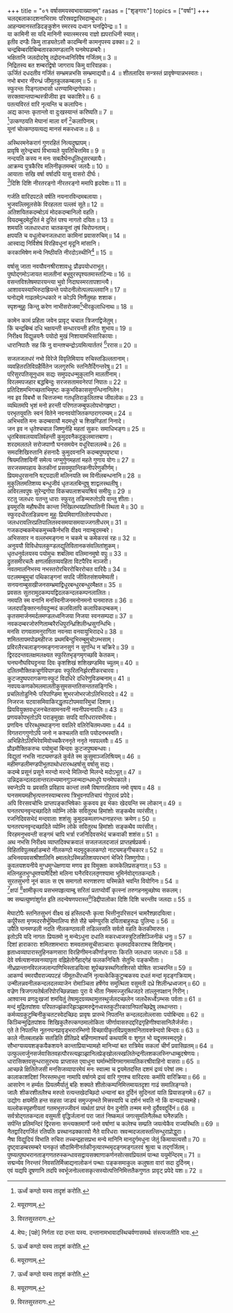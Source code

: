 +++
title = "०१ वर्षासमयस्वभावाख्यानम्"
rasas = ["शृङ्गारः"]
topics = ["वर्षा"]
+++
चलद्बलाकादशनाभिरामः परिस्रवद्वारिमदाम्बुधारः।  
आहन्यमानस्तडिदङ्कुशेन स्मरस्य दध्वान घनद्विपेन्द्रः॥ 1 ॥  
या कामिनी सा यदि मानिनी स्यात्स्मरस्य राज्ञो ह्यपराधिनी स्यात्।  
इतीव दण्डैः किमु ताड्यतेऽसौ कादम्बिनी कामनृपस्य ढक्का॥ 2 ॥  
चन्द्रबिम्बरविबिम्बतारकामण्डलानि घनमेघडम्बरैः।  
भक्षितानि जलदोदरेषु तद्रोदनध्वनिरिवैष गर्जितम्॥ 3 ॥  
निद्रितस्य बत शम्बरद्विषो जागराय किमु वारिवाहकः।  
ऊर्जितं दधदतीव गर्जितं सम्भ्रमन्नभसि सम्भ्रमाद्ययौ॥ 4 ॥
शीतलादिव सन्त्रस्तं प्रावृषेण्यान्नभस्वतः।  
नभो बभार नीरन्ध्रं जीमूतकुलकम्बलम्॥ 5 ॥  
स्फुरन्तः पिङ्गलाभासो धरण्यामिन्द्रगोपकाः।  
सरक्तवान्तपान्थस्त्रीजीवा इव चकाशिरे॥ 6 ॥  
पतत्यविरतं वारि नृत्यन्ति च कलापिनः।  
अद्य कान्तः कृतान्तो वा दुःखस्यान्तं करिष्यति॥ 7 ॥  
[^1]उत्कण्ठयति मेघानां माला वर्गं [^2]कलापिनाम्।  
यूनां चोत्कण्ठयत्यद्य मानसं मकरध्वजः॥ 8 ॥  
  
[^1]: ऊर्ध्वं कण्ठो यस्य तादृशं करोति.

[^2]: मयूराणाम्.

अस्थिरमनेकरागं गुणरहितं नित्यदुष्प्रापम्।  
प्रावृषि सुरेन्द्रचापं विभाव्यते युवतिचित्तमिव॥ 9 ॥  
नन्दयति कस्य न मनः सबलैर्घनधूलिधूसरच्छायैः।  
आक्रम्य पुत्रकैरिव मलिनीकृतमम्बरं जलदैः॥ 10 ॥  
आयाताः सखि वर्षा वर्षादपि यासु वासरो दीर्घः।  
[^3]दिशि दिशि नीरतरङ्गो नीरतरङ्गो ममापि हृदयेशः॥ 11 ॥  
  
[^3]: विरतसुरतरागः.

गर्जति वारिदपटले वर्षति नयनारविन्दमबलायाः।  
भुजवल्लिमूलसेके विरहलता पल्लवं सूते॥ 12 ॥  
अतिशयितकदम्बोऽयं मोदकदम्बानिलो वहति।  
वियदम्बुदमेदुरितं मे दुरितं पश्य नागतो दयितः॥ 13 ॥  
शमयति जलधारधारा चातकयूनां तृषं चिरोपनताम्।  
क्षपयति च वधूलोचनजलधारा कामिनां प्रवासरुचिम्॥ 14 ॥  
आस्वाद्य निर्विशेषं विरहिवधूनां मृदूनि मांसानि।  
करकामिषेण मन्ये निष्ठीवति नीरदोऽस्थीनि[^4]॥ 15 ॥  
  
[^4]: मेघः; [पक्षे] निर्गता रदा दन्ता यस्य. दन्तानामभावादस्थिचर्वणासमर्थः संस्त्यजतीति भावः.

वर्षासु जाता नवयौवनश्रीराशावधूः प्रौढपयोधराभूत्।  
पुष्पोद्गमोऽजायत मालतीनां बभूवुरस्पृश्यतमास्तटिन्यः॥ 16 ॥  
वसन्तविश्लेषमपारयन्त्या भुवो निदाघस्मरतापशान्त्यै।  
आशावयस्याभिरुदाह्रियन्ते पयोदनीलोत्पलपल्लवानि॥ 17 ॥  
घनोद्यमे गाढतमेऽन्धकारे न कोऽपि निर्णेतुमहः शशाक।  
स्पृशन्मुहुः किन्तु करेण नाभीसरोजमा[^1]भीरकुलाधिनाथः॥ 18 ॥  
  
[^1]: भगवान्पद्मनाभः.

कामेन कामं प्रहिता जवेन प्रावृट् चचाल त्रिजगद्विजेतुम्।  
किं चन्द्रबिम्बं दधि भक्षयन्ती सन्धारयन्ती हरितः शुभाय॥ 19 ॥  
निरीक्ष्य विद्युन्नयनैः पयोदो मुखं निशायामभिसारिकायाः।  
धारानिपातैः सह किं नु वान्तश्चन्द्रोऽयमित्यार्ततरं [^2]ररास॥ 20 ॥  
  
[^2]: आक्रन्दनं कृतवान्.

सजलजलधरं नभो विरेजे विवृतिमियाय रुचिस्तडिल्लतानाम्।  
व्यवहितरतिविग्रहैर्वितेन जलगुरुभिः स्तनितैर्दिगन्तरेषु॥ 21 ॥  
परिसुरपतिसूनुधाम सद्यः समुपदधन्मुकुलानि मालतीनाम्।  
विरलमपजहार बद्धबिन्दुः सरजसतामवनेरपां निपातः॥ 22 ॥  
प्रतिदिशमभिगच्छताभिमृष्टः ककुभविकाससुगन्धिनानिलेन।  
नव इव विबभौ स चित्तजन्मा गतधृतिराकुलितश्च जीवलोकः॥ 23 ॥  
व्यथितमपि भृशं मनो हरन्ती परिणतजम्बुफलोपभोगहृष्टा।  
परभृतयुवतिः स्वनं वितेने नवनवयोजितकण्ठरागरम्यम्॥ 24 ॥  
अभिभवति मनः कदम्बवायौ मदमधुरे च शिखण्डितां निनादे।  
जन इव न धृतेश्चचाल जिष्णुर्नहि महतां सुकरः समाधिभङ्गः॥ 25 ॥  
धृतबिसवलयावलिर्वहन्ती कुमुदवनैकदुकूलमात्तबाणा।  
शरदमलतले सरोजपाणौ घनसमयेन वधूरिवाललम्बे॥ 26 ॥  
समदशिखिरुतानि हंसनादैः कुमुदवनानि कदम्बपुष्पवृष्ट्या।  
श्रियमतिशयिनीं समेत्य जग्मुर्गुणमहतां महते गुणाय योगः॥ 27 ॥  
सरजसमपहाय केतकीनां प्रसवमुपान्तिकनीपरेणुकीर्णम्।  
प्रियमधुरसनानि षट्पदाली मलिनयति स्म विनीलबन्धनानि॥ 28 ॥  
मुकुलितमतिशय्य बन्धुजीवं धृतजलबिन्दुषु शाद्वलस्थलीषु।  
अविरलवपुषः सुरेन्द्रगोपा विकचपलाशचयश्रियं समीयुः॥ 29 ॥  
रटतु जलधरः पतन्तु धाराः स्फुरतु तडिन्मरुतोऽपि वान्तु शीताः।  
इयमुरसि महौषधीव कान्ता निखिलभयप्रतिघातिनी स्थिता मे॥ 30 ॥  
स्फुरदधीरतडिन्नयना मुहुः प्रियमिवागलितोरुपयोधरा।  
जलधरावलिरप्रतिपालितस्वसमयासमयाज्जगतीधरम्॥ 31 ॥  
गजकदम्बकमेचकमुच्चकैर्नभसि वीक्ष्य नवाम्बुदमम्बरे।  
अभिससार न वल्लभमङ्गना न चकमे च कमेकरसं रहः॥ 32 ॥  
अनुययौ विविधोपलकुण्डलद्युतिवितानकसंवलितांशुकम्।  
धृतधनुर्वलयस्य पयोमुचः शबलिमा वलिमानमुषो वपुः॥ 33 ॥  
द्रुतसमीरचलैः क्षणलक्षितव्यवहिता विटपैरिव मञ्जरी।  
नवतमालनिभस्य नभस्तरोरचिररोचिररोचत वारिदैः॥ 34 ॥  
पटलमम्बुमुचां पथिकाङ्गनां सपदि जीवितसंशयमेष्यती।  
सनयनाम्बुसखीजनसम्भ्रमाद्विधुरबन्धुरबन्धुरमैक्षत॥ 35 ॥  
प्रवसतः सुतरामुदकम्पयद्विदलकन्दलकम्पनलालितः।  
नमयति स्म वनानि मनस्विनीजनमनोनमनो घनमारुतः॥ 36 ॥  
जलदपङ्क्तिरनर्तयदुन्मदं कलविलापि कलापिकदम्बकम्।  
कृतसमार्जनमर्दलमण्डलध्वनिजया निजया स्वनसम्पदा॥ 37 ॥  
नवकदम्बरजोरुणिताम्बरैरधिपुरन्ध्रिशिलीन्ध्रसुगन्धिभिः।  
मनसि रागवतामनुरागिता नवनवा वनवायुभिरादधे॥ 38 ॥  
शमिततापमपोढमहीरजः प्रथमबिन्दुभिरम्बुमुचोऽम्भसाम्।  
प्रविरलैरचलाङ्गनमङ्‌गनाजनसुगं न सुगन्धि न चक्रिरे॥ 39 ॥  
द्विरददन्तवलक्षमलक्ष्यत स्फुरितभृङ्गमृगच्छवि केतकम्।  
घनघनौघविघट्टनया दिवः कृशशिखं शशिखण्डमिव च्युतम्॥ 40 ॥  
दलितमौक्तिकचूर्णविपाण्डवः स्फुरितनिर्झरशीकरचारवः।  
कुटजपुष्पपरागकणाःस्फुटं विदधिरे दधिरेणुविडम्बनाम्॥ 41 ॥  
नवपयःकणकोमलमालतीकुसुमसन्ततिसन्ततसङ्गिभिः।  
प्रचलितोडुनिभैः परिपाण्डिमा शुभरजोभरजोऽलिभिराददे॥ 42 ॥  
निजरजः पटवासमिवाकिरद्धृतपटोपमवारिमुचां दिशाम्।  
प्रियवियुक्तवधूजनचेतसामनवनी नवनीपवनावलिः॥ 43 ॥  
प्रणयकोपभृतोऽपि पराङ्मुखाः सपदि वारिधरारवभीरवः।  
प्रणयिनः परिरब्धुमथाङ्गना ववलिरे वलिरेचितमध्यमाः॥ 44 ॥  
विगतरागगुणोऽपि जनो न कश्चलति वाति पयोदनभस्वति।  
अभिहितेऽलिभिरेवमिवोच्चकैरननृते ननृते नवपल्लवैः॥ 45 ॥  
प्रौढमौक्तिकरुचः पयोमुचां बिन्दवः कुटजपुष्पबन्धवः।  
विद्युतां नभसि नाट्यमण्डले कुर्वते स्म कुसुमाञ्जलिश्रियम्॥ 46 ॥  
महीमण्डलीमण्डपीभूतपाथोधरारब्धहर्षासु वर्षासु सद्यः।  
कदम्बे प्रसूनं प्रसूने मरन्दो मरन्दे मिलिन्दो मिलन्दे मदोऽभूत्॥ 47 ॥  
उन्निद्रकन्दलदलान्तरलभ्यमानगुञ्जन्मदान्धमधुपे घनमेघकाले।  
स्वप्नेऽपि यः प्रवसति प्रविहाय कान्तां तस्मै विषाणरहिताय नमो वृषाय॥ 48 ॥  
घनसमयमहीभृत्पत्तनस्याम्बरस्य त्रिभुवनपतिचापं गोपुरत्वं प्रपेदे।  
अपि विरसवचोभिः प्राप्तपङ्काभिषेकाः कुकवय इव भेकाः खेदयन्ति स्म लोकान्॥ 49 ॥  
घनतरघनवृन्दच्छादिते व्योम्नि लोके सवितुरथ हिमांशोः सङ्कथैव व्यरंसीत्।  
रजनिदिवसभेदं मन्दवाताः शशंसुः कुमुदकमलगन्धानाहरन्तः क्रमेण॥ 50 ॥  
घनतरघनवृन्दच्छादिते व्योम्नि लोके सवितुरथ हिमांशोः सङ्कथैव व्यरंसीत्।  
विरहमनुभवन्ती सङ्गमं चापि भर्त्रा रजनिदिवसभेदं चक्रवाकी शशंस॥ 51 ॥  
अथ नभसि निरीक्ष्य व्याप्तदिक्चक्रवालं सजलजलदजालं प्राप्तहर्षप्रकर्षः।  
विहितविपुलबर्हाडम्बरो नीलकण्ठो मदमृदुकलकण्ठो नाट्यमङ्गीचकार॥ 52 ॥  
अभिनवयवसश्रीशालिनि क्ष्मातलेऽस्मिन्नतिशयपरभागं भेजिरे जिष्णुगोपाः।  
कुवलयशयनीये मुग्धमुग्धेक्षणाया मणय इव विमुक्ताः कामकेलिप्रसङ्गात्॥ 53 ॥  
मलिनहुतभुग्धूमश्यामैर्दिशो मलिना घनैरविरलतृणश्यामा भूमिर्नवोद्गतकन्दलैः।  
सुरतसुभगो नूनं कालः स एष समागतो मरणशरणा यस्मिन्नेते भवन्ति वियोगिनः॥ 54 ॥  
[^1]क्षपां [^2]क्षामीकृत्य प्रसभमपहृत्याम्बु सरितां प्रताप्योर्वीं कृत्स्नां तरुगहनमुच्छोष्य सकलम्।  
क्व सम्प्रत्युष्णांशुर्गत इति तदन्वेषणपरास्त[^3]डिद्दीपालोका दिशि दिशि चरन्तीव जलदाः॥ 55 ॥  
  
[^1]: रात्रिम्.

[^2]: कृशां कृत्वा.

[^3]: तडिदेव दीपस्तस्यालोकः प्रकाशस्तैः.

मेघाटोपैः स्तनितसुभगं वीक्ष्य खं हस्तिदन्तैः कृत्वा भित्तीनुपरिसदनं चामरैश्छादयित्वा।  
कर्पूरैस्ता मृगमदरसैर्भूमिमालिप्य शेते सैहे चर्मण्युरसि दयिताबाहुरूढः पुलिन्दः॥ 56 ॥  
उपैति घनमण्डली नदति नीलकण्ठावली तडिल्लसति सर्वतो वहति केतकीमारुतः।  
इतोऽपि यदि नागतः प्रियतमो नु मन्येऽधुना दधाति मकरध्वजस्त्रुटितशिञ्जिनीकं धनुः॥ 57 ॥  
दिशां हाराकाराः शमितशमभाराः शमवतामसूचीसञ्चाराः कृतमदविकाराश्च शिखिनाम्।  
हृताध्वव्यापारास्तुहिनकणसारा विरहिणीमनःकीर्णाङ्गाराः किरति जलधारा जलधरः॥ 58 ॥  
देवे वर्षत्यशनपवनव्यापृता वह्निहेतोर्गेहाद्गेहं फलकनिचितैः सेतुभिः पङ्कभीताः।  
नीध्रप्रान्तानविरलजलान्पाणिभिस्ताडयित्वा शूर्पच्छत्रस्थगितशिरसो योषितः सञ्चरन्ति॥ 59 ॥  
आकर्ण्य स्मरयौवराज्यपटहं जीमूतधीरध्वनिं नृत्यत्केकिकुटुम्बकस्य दधतं मन्दां मृदङ्गक्रियाम्।  
उन्मीलन्नवनीलकन्दलदलव्याजेन रोमाञ्चिता हर्षेणेव समुत्थिता वसुमती दध्रे शिलीन्ध्रध्वजान्॥ 60 ॥  
वज्रेण त्रिजगत्पतेर्बलरिपोरच्छिन्नपक्षाः पुरा ये भीता निममज्जुरब्धिजठरे तांल्लूनपक्षान् गिरीन्।  
आश्वास्य व्रणदुःखजां शमयितुं तेषामुदग्रव्यथामुत्तस्थुर्जलदच्छलेन जलधैरूर्ध्वेऽम्भसः पर्वताः॥ 61 ॥  
मन्दं मुद्रितपांशवः परिपतज्झंकारिझञ्झामरुद्वेनध्वस्तकुटीरकाग्रनिपतच्छिद्रेषु लब्धान्तराः।  
कर्मव्यग्रकुटुम्बिनीकुचतटस्वेदच्छिदः प्रावृषः प्रारम्भे निपतन्ति कन्दलदलोल्लासाः पयोबिन्दवः॥ 62 ॥  
किञ्चिन्मुद्रितपांशवः शिखिकुलैरुत्कण्ठमालोकिता जीर्णावासरुदद्दरिद्रगृहिणीश्वासानिलैर्जर्जराः।  
एते ते निपतन्ति नूतनघनप्रावृड्भरारम्भिणो विच्छायीकृतविप्रयुक्तवनितावक्त्रेन्दवो बिन्दवः॥ 63 ॥  
काले नीलबलाहके सतडिति प्रीतिप्रदे बर्हिणामाश्चर्यं कथयामि वः शृणुत भो यद्वृत्तमस्मद्गृहे।  
सौभाग्यव्ययशङ्कयैकशयने कान्ताप्रियाभ्यामहो मानिभ्यां बत रात्रिमेव सकलां चीर्णं प्रवासिव्रतम्॥ 64 ॥  
उत्फुल्लार्जुनसर्जवासितवहत्पौरस्त्यझञ्झानिलप्रेङ्खोलत्स्खलितेन्द्रनीलशकलस्निग्धाम्बुदश्रेणयः।  
धारासिक्तवसुन्धरासुरभयः प्राप्तास्त एवाधुना घर्माम्भोविगमागमव्यतिकरश्रीवाहिनो वासराः॥ 65 ॥  
आच्छन्ने क्षितितेजसी मनसिजव्यापारमेयं मनः स्वात्मा च द्वयमेतदस्ति दशमं द्रव्यं परेषां तमः।  
कालाकाशदिशां निरस्तमधुना नामापि वर्षागमे द्रव्यं वारि गुणश्च वारिदरवः कर्मापि वारिक्रिया॥ 66 ॥  
आसारेण न हर्म्यतः प्रियतमैर्यातुं बहिः शक्यते शीतोत्कम्पनिमित्तमायतदृशा गाढं समालिङ्ग्यते।  
जालैः शीकरशीतलैश्च मरुतो रत्यन्तखेदच्छिदो धन्यानां बत दुर्दिनं सुदिनतां याति प्रियासङ्गमे॥ 67 ॥  
उद्योगः क्षयमेति हन्त सहसा जाड्यं समुज्जृम्भते मित्त्रस्यापि च दर्शनं भवति नो किं वान्यदाचक्ष्महे।  
यल्लोकस्पृहणीयतां गतमभूत्तज्जीवनं व्यर्थतां प्राप्तं येन दुनोति तन्मम मनो दुर्दैववद्दुर्दिनं॥ 68 ॥  
सर्वत्रोद्गतकन्दला वसुमती वृद्धिर्जलानां परा जातं निष्कमलं जगत्सुमलिनैर्लब्धा घनैरुन्नतिः।  
सर्पन्ति प्रतिमन्दिरं द्विरसनाः सन्त्यक्तमार्गो जनो वर्षाणां च कलेश्च सम्प्रति जयत्येकैव राज्यस्थितिः॥ 69 ॥  
नैतद्वारिदगर्जितं रतिपतिः प्रस्थानढक्कारवो नैते वारिधराः स्रवन्मदजलास्तत्सिन्धुराप्रोद्धुराः।  
नैषा विद्युदियं विभाति रुचिरा तच्चन्द्रहासप्रभा मन्ये मानिनि मानदुर्गमधुना जेतुं किमायात्यसौ॥ 70 ॥  
दृष्ट्वाडम्बरमम्बरे घनकृतं सौदामिनीनर्तकीनृत्यारम्भमृदङ्गमङ्गलरवं श्रुत्वा च तद्गर्जितम्।  
पुष्प्यत्पुष्पभरानताङ्गणतरुस्कन्धावसद्वायसक्वाणाकर्णनसोत्सवप्रियतमं पान्था ययुर्मन्दिरम्॥ 71 ॥  
सद्मन्येव निरन्तरं निवसतिर्मित्त्राद्यनालोकनं पन्थाः पङ्कसमाकुलः कलुषता वारां सदा दुर्दिनम्।  
एवं यद्यपि दूषणानि तदपि स्वर्भूजनोल्लासकृत्सस्योत्पत्तिनिमित्ततैकगुणतः प्रावृट् प्रपेदे यशः॥ 72 ॥  